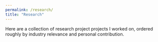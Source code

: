 ```yaml
---
permalink: /research/
title: "Research"
---
```


Here are a collection of research project projects I worked on, ordered roughly by industry relevance and personal contribution.



